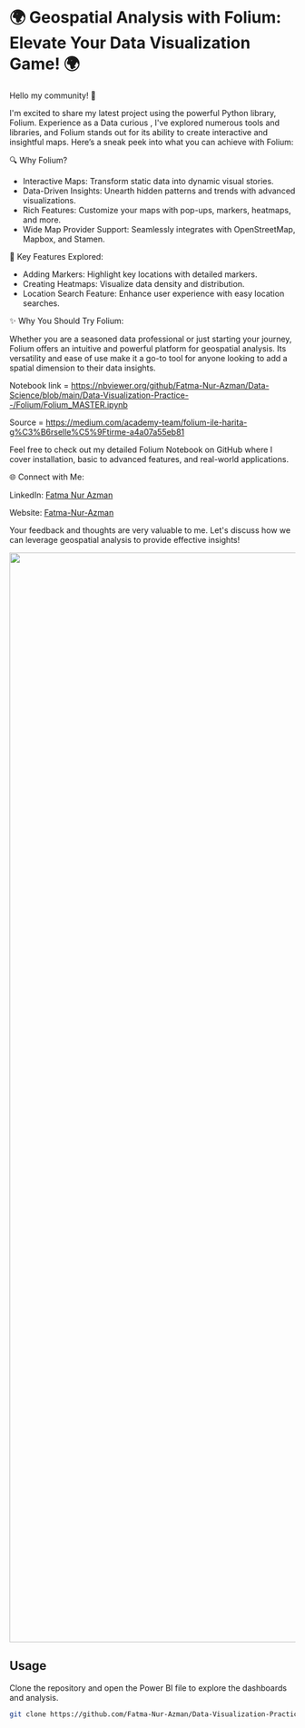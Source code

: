 # 🌍 Geospatial Analysis with Folium: Elevate Your Data Visualization Game! 🌍

Hello my community! 👋

I'm excited to share my latest project using the powerful Python library, Folium. Experience as a Data curious , I've explored numerous tools and libraries, and Folium stands out for its ability to create interactive and insightful maps. Here’s a sneak peek into what you can achieve with Folium:

🔍 Why Folium?

- Interactive Maps: Transform static data into dynamic visual stories.
- Data-Driven Insights: Unearth hidden patterns and trends with advanced visualizations.
- Rich Features: Customize your maps with pop-ups, markers, heatmaps, and more.
- Wide Map Provider Support: Seamlessly integrates with OpenStreetMap, Mapbox, and Stamen.

📌 Key Features Explored:

- Adding Markers: Highlight key locations with detailed markers.
- Creating Heatmaps: Visualize data density and distribution.
- Location Search Feature: Enhance user experience with easy location searches.

✨ Why You Should Try Folium:

Whether you are a seasoned data professional or just starting your journey, Folium offers an intuitive and powerful platform for geospatial analysis. Its versatility and ease of use make it a go-to tool for anyone looking to add a spatial dimension to their data insights.

Notebook link = https://nbviewer.org/github/Fatma-Nur-Azman/Data-Science/blob/main/Data-Visualization-Practice--/Folium/Folium_MASTER.ipynb

Source = https://medium.com/academy-team/folium-ile-harita-g%C3%B6rselle%C5%9Ftirme-a4a07a55eb81

Feel free to check out my detailed Folium Notebook on GitHub where I cover installation, basic to advanced features, and real-world applications.

🌐 Connect with Me:

LinkedIn: [Fatma Nur Azman](https://www.linkedin.com/in/fatma-nur-azman/)

Website: [Fatma-Nur-Azman](https://fatmanurazman.vercel.app/)

Your feedback and thoughts are very valuable to me. Let's discuss how we can leverage geospatial analysis to provide effective insights!


<img src="https://github.com/Fatma-Nur-Azman/Data-Science/blob/main/Data-Visualization-Practice--/Folium/Folium.png" width="1920" />




## Usage

Clone the repository and open the Power BI file to explore the dashboards and analysis.

```sh
git clone https://github.com/Fatma-Nur-Azman/Data-Visualization-Practice--/Folium.git

